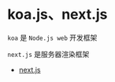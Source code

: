 <!--
 * @Author: SilvesterChiao
 * @Date: 2020-05-12 16:34:29
 * @LastEditors: SilvesterChiao
 * @LastEditTime: 2020-09-25 14:11:47
 -->

# koa.js、next.js

`koa` 是 `Node.js web` 开发框架

`next.js` 是服务器渲染框架

- [next.js](/src/docs/nextjs/index.md)
